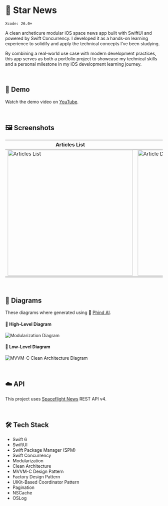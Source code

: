 # 📰 Star News
`Xcode: 26.0+`

A clean archeticure modular iOS space news app built with SwiftUI and powered by Swift Concurrency. I developed it as a hands-on learning experience to solidify and apply the technical concepts I’ve been studying.

By combining a real-world use case with modern development practices, this app serves as both a portfolio project to showcase my technical skills and a personal milestone in my iOS development learning journey.

<br>

## 📱 Demo
Watch the demo video on [YouTube](https://youtu.be/2Aajrs0-h4U).

<br>

## 🖼️ Screenshots
| **Articles List** | **Article Details** | **Search Suggestions** | **Search Results** |
| ----------------- | ------------------- | ---------------------- | ------------------ |
| <img height="400" alt="Articles List" src="https://github.com/user-attachments/assets/72eff1f2-715d-4624-91c7-111a0a71f25b" /> | <img height="400" alt="Article Details" src="https://github.com/user-attachments/assets/510fc0a4-c1f7-47b5-88b3-f11d69da48a3" /> | <img height="400" alt="Search Suggestions" src="https://github.com/user-attachments/assets/12a0997c-349e-4dad-97b6-91bdacdee84a" /> | <img height="400" alt="Search Results" src="https://github.com/user-attachments/assets/a8f10169-16ba-49ee-b7c2-7fa844092c12" />

<br>

## 🧩 Diagrams
These diagrams where generated using 🤖 [Phind AI](www.phind.com).

#### 🔺 High-Level Diagram
![Modularization Diagram](https://github.com/user-attachments/assets/31b6513e-92d6-41e4-85a3-4eb1b7ebf009)

#### 🔻 Low-Level Diagram
![MVVM-C Clean Architecture Diagram](https://github.com/user-attachments/assets/9192f199-e1aa-4092-ac88-3d1b1267724d)

<br>

## ☁️ API
This project uses [Spaceflight News](https://api.spaceflightnewsapi.net/v4/docs/) REST API v4.

<br>

## 🛠️ Tech Stack
* Swift 6
* SwiftUI
* Swift Package Manager (SPM)
* Swift Concurrency
* Modularization
* Clean Architecture
* MVVM-C Design Pattern
* Factory Design Pattern
* UIKit-Based Coordinator Pattern
* Pagination
* NSCache
* OSLog















